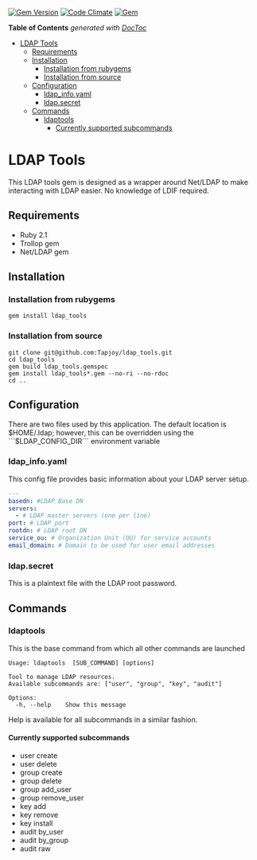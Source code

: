 [![Gem Version](https://badge.fury.io/rb/ldap_tools.svg)](http://badge.fury.io/rb/ldap_tools)
[![Code Climate](https://codeclimate.com/github/Tapjoy/ldap_tools/badges/gpa.svg)](https://codeclimate.com/github/Tapjoy/ldap_tools)
[![Gem](https://img.shields.io/gem/dt/ldap_tools.svg)](https://rubygems.org/gems/ldap_tools/)

<!-- START doctoc generated TOC please keep comment here to allow auto update -->
<!-- DON'T EDIT THIS SECTION, INSTEAD RE-RUN doctoc TO UPDATE -->
**Table of Contents**  *generated with [DocToc](http://doctoc.herokuapp.com/)*

- [LDAP Tools](#ldap-tools)
  - [Requirements](#requirements)
  - [Installation](#installation)
    - [Installation from rubygems](#installation-from-rubygems)
    - [Installation from source](#installation-from-source)
  - [Configuration](#configuration)
    - [ldap_info.yaml](#ldap_infoyaml)
    - [ldap.secret](#ldapsecret)
  - [Commands](#commands)
    - [ldaptools](#ldaptools)
      - [Currently supported subcommands](#currently-supported-subcommands)

<!-- END doctoc generated TOC please keep comment here to allow auto update -->

LDAP Tools
==

This LDAP tools gem is designed as a wrapper around Net/LDAP to make interacting with LDAP easier.  No knowledge of LDIF required.

## Requirements
* Ruby 2.1
* Trollop gem
* Net/LDAP gem

## Installation
### Installation from rubygems
```
gem install ldap_tools
```

### Installation from source
```
git clone git@github.com:Tapjoy/ldap_tools.git
cd ldap_tools
gem build ldap_tools.gemspec
gem install ldap_tools*.gem --no-ri --no-rdoc
cd ..
```

## Configuration
There are two files used by this application.  The default location is $HOME/.ldap; however, this can be overridden using the ```$LDAP_CONFIG_DIR``` environment variable

### ldap_info.yaml
This config file provides basic information about your LDAP server setup.

  ```yaml
  ---
  basedn: #LDAP Base DN
  servers:
    - # LDAP master servers (one per line)
  port: # LDAP port
  rootdn: # LDAP root DN
  service_ou: # Organization Unit (OU) for service accounts
  email_domain: # Domain to be used for user email addresses
  ```

### ldap.secret
This is a plaintext file with the LDAP root password.

## Commands
### ldaptools
This is the base command from which all other commands are launched

```
Usage: ldaptools  [SUB_COMMAND] [options]

Tool to manage LDAP resources.
Available subcommands are: ["user", "group", "key", "audit"]

Options:
  -h, --help    Show this message
```

Help is available for all subcommands in a similar fashion.

#### Currently supported subcommands
* user create
* user delete
* group create
* group delete
* group add_user
* group remove_user
* key add
* key remove
* key install
* audit by_user
* audit by_group
* audit raw
